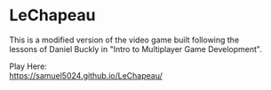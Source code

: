 # LeChapeau  
This is a modified version of the video game built following the  
lessons of Daniel Buckly in "Intro to Multiplayer Game Development".  
  
Play Here:  
https://samuel5024.github.io/LeChapeau/
